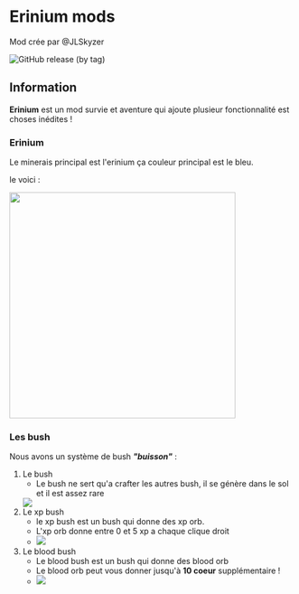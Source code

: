 # Erinium mods

Mod crée par @JLSkyzer

<img alt="GitHub release (by tag)" src="https://img.shields.io/github/downloads/jlskyzer/erinium/1.16.5/total?color=gren&label=Last%20for%201.16.5&logo=latest%20version%20for%201.16.5&logoColor=red&style=flat-square">

## Information
**Erinium** est un mod survie et aventure qui ajoute plusieur fonctionnalité est choses inédites !

### Erinium
Le minerais principal est l'erinium ça couleur principal est le bleu.

le voici :

<img style="height: 400px;" src="https://i.imgur.com/VhXylti.png">

### Les bush

Nous avons un système de bush *__"buisson"__* : 
1. Le bush
    - Le bush ne sert qu'a crafter les autres bush, il se génère dans le sol et il est assez rare
    <img src="https://i.imgur.com/nx5Pc55.png">
2. Le xp bush
    - le xp bush est un bush qui donne des xp orb.
    - L'xp orb donne entre 0 et 5 xp a chaque clique droit
    - <img src="https://i.imgur.com/EaGTTCi.png">
3. Le blood bush
    - Le blood bush est un bush qui donne des blood orb
    - Le blood orb peut vous donner jusqu'à **10 __coeur__** supplémentaire !
    - <img src="https://i.imgur.com/w8bs8j6.png">
